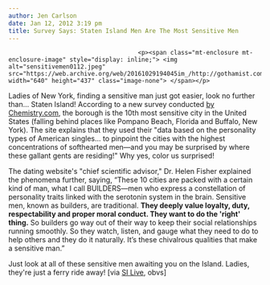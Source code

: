```yaml
---
author: Jen Carlson
date: Jan 12, 2012 3:19 pm
title: Survey Says: Staten Island Men Are The Most Sensitive Men
---
```


	
										<p><span class="mt-enclosure mt-enclosure-image" style="display: inline;"> <img alt="sensitivemen0112.jpeg" src="https://web.archive.org/web/20161029194045im_/http://gothamist.com/attachments/arts_jen/sensitivemen0112.jpeg" width="640" height="437" class="image-none"> </span></p>

<p>Ladies of New York, finding a sensitive man just got easier, look no further than... Staten Island! According to a new survey conducted <a href="https://web.archive.org/web/20161029194045/http://blog.chemistry.com/2012/01/12/top-ten-cities-to-find-a-sensitive-man/">by Chemistry.com</a>, the borough is the 10th most sensitive city in the United States (falling behind places like Pompano Beach, Florida and Buffalo, New York). The site explains that they used their &quot;data based on the personality types of American singles... to pinpoint the cities with the highest concentrations of softhearted men&#x2014;and you may be surprised by where these gallant gents are residing!&quot; Why yes, color us surprised! </p>

<p>The dating website&apos;s &quot;chief scientific advisor,&quot; Dr. Helen Fisher explained the phenomena further, saying, &#x201C;These 10 cities are packed with a certain kind of man, what I call BUILDERS&#x2014;men who express a constellation of personality traits linked with the serotonin system in the brain. Sensitive men, known as builders, are traditional. <strong>They deeply value loyalty, duty, respectability and proper moral conduct. They want to do the &apos;right&apos; thing.</strong> So builders go way out of their way to keep their social relationships running smoothly. So they watch, listen, and gauge what they need to do to help others and they do it naturally.  It&#x2019;s these chivalrous qualities that make a sensitive man.&#x201D;</p>

<p>Just look at all of these sensitive men awaiting you on the Island. Ladies, they&apos;re just a ferry ride away! [via <a href="https://web.archive.org/web/20161029194045/http://www.silive.com/news/index.ssf/2012/01/look_for_a_sensitive_guy_look.html">SI Live</a>, obvs]</p>					
										
									
				